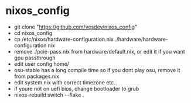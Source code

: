 # nixos_config

- git clone "https://github.com/vesdev/nixos_config"
- cd nixos_config
- cp /etc/nixos/hardware-configuration.nix ./hardware/hardware-configuration nix
- remove ./pcie-pass.nix from hardware/default.nix, or edit it if you want gpu passthrough
- edit user config home/<user>
- osu-stable has a long compile time so if you dont play osu, remove it from packages.nix
- edit system.nix with correct timezone etc..
- if youre not on uefi bios, change bootloader to grub
- nixos-rebuild switch --flake .
